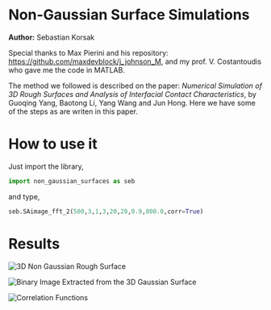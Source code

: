 # Non-Gaussian Surface Simulations

**Author:** Sebastian Korsak

Special thanks to Max Pierini and his repository: https://github.com/maxdevblock/j_johnson_M, and my prof. V. Costantoudis who gave me the code in MATLAB.

The method we followed is described on the paper: *Numerical Simulation of 3D Rough Surfaces and Analysis
of Interfacial Contact Characteristics*, by Guoqing Yang, Baotong Li, Yang Wang and Jun Hong. Here we have some of the steps as are writen in this paper.

# How to use it

Just import the library,

```python
import non_gaussian_surfaces as seb
```

and type,

```python
seb.SAimage_fft_2(500,3,1,3,20,20,0.9,800.0,corr=True)
```

# Results

![3D Non Gaussian Rough Surface](https://imgur.com/jrfH5Fn)

![Binary Image Extracted from the 3D Gaussian Surface](https://imgur.com/nKt1YX2)

![Correlation Functions](https://imgur.com/7IA6yya)
